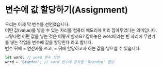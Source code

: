 # 변수에 값 할당하기(Assignment)

우리는 이제 막 변수를 선언했습니다.  
어떤 값(value)를 넣을 수 있는 자리를 컴퓨터 메모리에 미리 잡아두었다는 의미입니다.  
그렇다면 어떤 값을 넣는 것은 어떻게 할까요? 잡아놓은 word이라는 빈 자리에 무언가를 넣는 작업을 변수에 값을 할당한다 라고 합니다.  
변수 뒤에 = 연산자를 쓰고, = 뒤에 할당하고자 하는 값을 넣으실 수 있습니다.

```js
let word; // word 변수 선언
word = 'Branden'; // word 변수에 문자열 'Branden' 할당
```